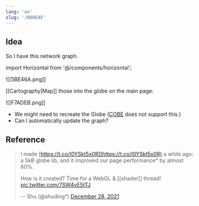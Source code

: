 ```yaml
---
lang: 'en'
slug: '/B80EAF'
---
```


## Idea

So I have this network graph.

import Horizontal from '@/components/horizontal';

![[5BE46A.png]]

[[Cartography|Map]] those into the globe on the main page:

![[F7ADEB.png]]

- We might need to recreate the Globe ([COBE](https://cobejs.vercel.app/) does not support this.)
- Can I automatically update the graph?

## Reference

> I made [https://t.co/I0YSkt5x0R](https://t.co/I0YSkt5x0R) a while ago: a 5kB globe lib, and it improved our page performance\* by almost 60%.
>
> How is it created? Time for a WebGL & [[shader]] thread! [pic.twitter.com/7SW4vE5tTJ](https://t.co/7SW4vE5tTJ)
>
> -- Shu (@shuding*) [December 28, 2021](https://twitter.com/shuding*/status/1475916082875666441?ref_src=twsrc%5Etfw)
